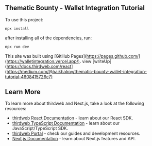 ## Thematic Bounty - Wallet Integration Tutorial


To use this project:

```bash
npx install
```
after installing all of the dependencies, run:

```bash
npx run dev
```


This site was built using [GitHub Pages](https://pages.github.com/](https://walletintegration.vercel.app/).
view [writeUp](https://docs.thirdweb.com/react](https://medium.com/@haikhalroy/thematic-bounty-wallet-integration-tutorial-4608415726c7)

## Learn More

To learn more about thirdweb and Next.js, take a look at the following resources:

- [thirdweb React Documentation](https://docs.thirdweb.com/react) - learn about our React SDK.
- [thirdweb TypeScript Documentation](https://docs.thirdweb.com/typescript) - learn about our JavaScript/TypeScript SDK.
- [thirdweb Portal](https://docs.thirdweb.com) - check our guides and development resources.
- [Next.js Documentation](https://nextjs.org/docs) - learn about Next.js features and API.

